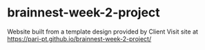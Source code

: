 # brainnest-week-2-project
Website built from a template design provided by Client
Visit site at https://pari-pt.github.io/brainnest-week-2-project/
